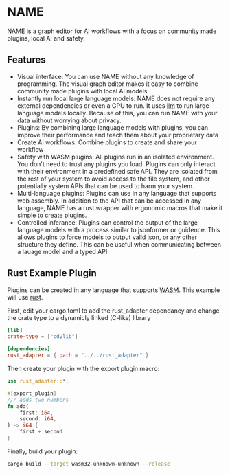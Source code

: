 # NAME

NAME is a graph editor for AI workflows with a focus on community made plugins, local AI and safety.

## Features

- Visual interface: You can use NAME without any knowledge of programming. The visual graph editor makes it easy to combine community made plugins with local AI models
- Instantly run local large language models: NAME does not require any external dependencies or even a GPU to run. It uses [llm](https://github.com/rustformers/llm) to run large language models locally. Because of this, you can run NAME with your data without worrying about privacy.
- Plugins: By combining large language models with plugins, you can improve their performance and teach them about your proprietary data
- Create AI workflows: Combine plugins to create and share your workflow
- Safety with WASM plugins: All plugins run in an isolated environment. You don't need to trust any plugins you load. Plugins can only interact with their environment in a predefined safe API. They are isolated from the rest of your system to avoid access to the file system, and other potentially system APIs that can be used to harm your system.
- Multi-language plugins: Plugins can use in any language that supports web assembly. In addition to the API that can be accessed in any language, NAME has a rust wrapper with ergonomic macros that make it simple to create plugins.
- Controlled inferance: Plugins can control the output of the large language models with a process similar to jsonformer or guidence. This allows plugins to force models to output valid json, or any other structure they define. This can be useful when communicating between a lauage model and a typed API

## Rust Example Plugin

Plugins can be created in any language that supports [WASM](https://webassembly.org). This example will use [rust](https://www.rust-lang.org/).

First, edit your cargo.toml to add the rust_adapter dependancy and change the crate type to a dynamicly linked (C-like) library
```toml
[lib]
crate-type = ["cdylib"]

[dependencies]
rust_adapter = { path = "../../rust_adapter" }
```

Then create your plugin with the export plugin macro:
```rust
use rust_adapter::*;

#[export_plugin]
/// adds two numbers
fn add(
    first: i64,
    second: i64,
) -> i64 {
    first + second
}
```

Finally, build your plugin:
```sh
cargo build --target wasm32-unknown-unknown --release
```

